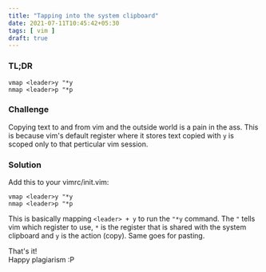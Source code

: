 ```yaml
---
title: "Tapping into the system clipboard"
date: 2021-07-11T10:45:42+05:30
tags: [ vim ]
draft: true
---
```


### TL;DR

```
vmap <leader>y "*y
nmap <leader>p "*p
```

### Challenge

Copying text to and from vim and the outside world is a pain in the ass. This is because vim's default register where it stores text copied with `y` is scoped only to that perticular vim session.

### Solution

Add this to your vimrc/init.vim:

```
vmap <leader>y "*y
nmap <leader>p "*p
```

This is basically mapping `<leader> + y` to run the `"*y` command. The `"` tells vim which register to use, `*` is the register that is shared with the system clipboard and `y` is the action (copy). Same goes for pasting.

That's it!<br>
Happy plagiarism :P
